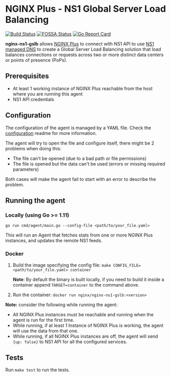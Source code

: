 # NGINX Plus - NS1 Global Server Load Balancing
[![Build Status](https://travis-ci.org/nginxinc/nginx-ns1-gslb.svg?branch=master)](https://travis-ci.org/nginxinc/nginx-ns1-gslb)
[![FOSSA Status](https://app.fossa.com/api/projects/custom%2B5618%2Fgithub.com%2Fnginxinc%2Fnginx-ns1-gslb.svg?type=shield)](https://app.fossa.com/projects/custom%2B5618%2Fgithub.com%2Fnginxinc%2Fnginx-ns1-gslb?ref=badge_shield)
[![Go Report Card](https://goreportcard.com/badge/github.com/nginxinc/nginx-ns1-gslb)](https://goreportcard.com/report/github.com/nginxinc/nginx-ns1-gslb)

**nginx-ns1-gslb** allows [NGINX Plus](https://www.nginx.com/products/nginx) to connect with NS1 API to use [NS1 managed DNS](https://ns1.com/products/managed-dns) to create a Global Server Load Balancing solution that load balances connections or requests across two or more distinct data centers or points of presence (PoPs).

## Prerequisites
* At least 1 working instance of NGINX Plus reachable from the host where you are running this agent
* NS1 API credentials

## Configuration
The configuration of the agent is managed by a YAML file. Check the [configuration](configs/README.md) readme for more information.

The agent will try to open the file and configure itself, there might be 2 problems when doing this:

* The file can't be opened (due to a bad path or file permissions)
* The file is opened but the data can't be used (errors or missing required parameters)

Both cases will make the agent fail to start with an error to describe the problem.

## Running the agent

### Locally (using Go >= 1.11)

`go run cmd/agent/main.go --config-file <path/to/your_file.yaml>`

This will run an Agent that fetches stats from one or more NGINX Plus instances, and updates the remote NS1 feeds.

### Docker

1. Build the image specifying the config file:
`make CONFIG_FILE=<path/to/your_file.yaml> container`

    **Note**: By default the binary is built locally, if you need to build it inside a container append `TARGET=container` to the command above.

1. Run the container:
`docker run nginx/nginx-ns1-gslb:<version>`

**Note:** consider the following while running the agent:

* All NGINX Plus instances must be reachable and running when the agent is run for the first time.
* While running, if at least 1 Instance of NGINX Plus is working, the agent will use the data from that one.
* While running, if all NGINX Plus instances are off, the agent will send `{up: false}` to NS1 API for all the configured services.

## Tests
Run `make test` to run the tests.
